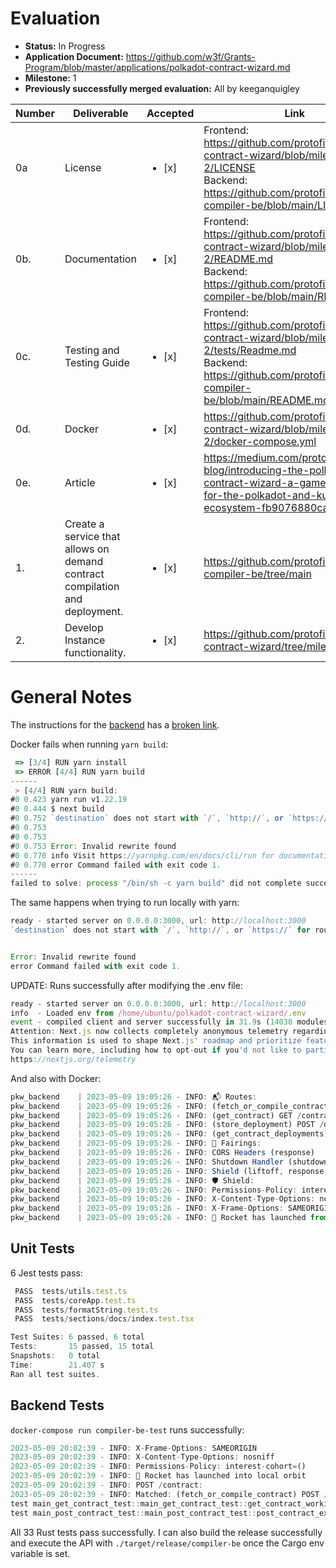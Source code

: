 # Evaluation

- **Status:** In Progress
- **Application Document:** https://github.com/w3f/Grants-Program/blob/master/applications/polkadot-contract-wizard.md
- **Milestone:** 1
- **Previously successfully merged evaluation:** All by keeganquigley

| Number | Deliverable | Accepted | Link | Notes |
| ------------- | ------------- | ------------- | ------------- | ------------- |
| 0a    | License | <ul><li>[x] </li></ul> | <div><div>Frontend: https://github.com/protofire/polkadot-contract-wizard/blob/milestone-2/LICENSE</div><div>Backend: https://github.com/protofire/ink-compiler-be/blob/main/LICENSE</div></div> |  |
| 0b.    | Documentation | <ul><li>[x] </li></ul> | <div><div>Frontend: https://github.com/protofire/polkadot-contract-wizard/blob/milestone-2/README.md</div><div> Backend: https://github.com/protofire/ink-compiler-be/blob/main/README.md</div></div>  |  |
| 0c.    | Testing and Testing Guide | <ul><li>[x] </li></ul> | <div><div>Frontend: https://github.com/protofire/polkadot-contract-wizard/blob/milestone-2/tests/Readme.md</div><div> Backend: https://github.com/protofire/ink-compiler-be/blob/main/README.md#testing</div></div>  |  |
| 0d.    | Docker | <ul><li>[x] </li></ul> | https://github.com/protofire/polkadot-contract-wizard/blob/milestone-2/docker-compose.yml |  |
| 0e. | Article | <ul><li>[x] </li></ul> | https://medium.com/protofire-blog/introducing-the-polkadot-contract-wizard-a-game-changer-for-the-polkadot-and-kusama-ecosystem-fb9076880ca7 |  |
| 1. | Create a service that allows on demand contract compilation and deployment. | <ul><li>[x] </li></ul> | https://github.com/protofire/ink-compiler-be/tree/main |  |
| 2. | Develop Instance functionality. | <ul><li>[x] </li></ul> | https://github.com/protofire/polkadot-contract-wizard/tree/milestone-2 |  |

# General Notes

The instructions for the [backend](https://github.com/protofire/polkadot-contract-wizard#backend) has a [broken link](https://github.com/protofire/polkadot-contract-wizard/blob/develop/ink-compiler-be/README.md).

Docker fails when running `yarn build`:
```js
 => [3/4] RUN yarn install                                                                                          119.1s
 => ERROR [4/4] RUN yarn build                                                                                        0.8s
------
 > [4/4] RUN yarn build:
#0 0.423 yarn run v1.22.19
#0 0.444 $ next build
#0 0.752 `destination` does not start with `/`, `http://`, or `https://` for route {"source":"/api/:path*","destination":"undefined/:path*"}
#0 0.753
#0 0.753
#0 0.753 Error: Invalid rewrite found
#0 0.770 info Visit https://yarnpkg.com/en/docs/cli/run for documentation about this command.
#0 0.770 error Command failed with exit code 1.
------
failed to solve: process "/bin/sh -c yarn build" did not complete successfully: exit code: 1
```
The same happens when trying to run locally with yarn:
```js
ready - started server on 0.0.0.0:3000, url: http://localhost:3000
`destination` does not start with `/`, `http://`, or `https://` for route {"source":"/api/:path*","destination":"undefined/:path*"}


Error: Invalid rewrite found
error Command failed with exit code 1.
```
UPDATE: Runs successfully after modifying the .env file:
```js
ready - started server on 0.0.0.0:3000, url: http://localhost:3000
info  - Loaded env from /home/ubuntu/polkadot-contract-wizard/.env
event - compiled client and server successfully in 31.9s (14038 modules)
Attention: Next.js now collects completely anonymous telemetry regarding usage.
This information is used to shape Next.js' roadmap and prioritize features.
You can learn more, including how to opt-out if you'd not like to participate in this anonymous program, by visiting the following URL:
https://nextjs.org/telemetry
```
And also with Docker:
```js
pkw_backend    | 2023-05-09 19:05:26 - INFO: 📬 Routes:
pkw_backend    | 2023-05-09 19:05:26 - INFO: (fetch_or_compile_contract) POST /contract
pkw_backend    | 2023-05-09 19:05:26 - INFO: (get_contract) GET /contract?<code_id>&<wasm>
pkw_backend    | 2023-05-09 19:05:26 - INFO: (store_deployment) POST /deployments
pkw_backend    | 2023-05-09 19:05:26 - INFO: (get_contract_deployments) GET /deployments?<user_address>&<network>
pkw_backend    | 2023-05-09 19:05:26 - INFO: 📡 Fairings:
pkw_backend    | 2023-05-09 19:05:26 - INFO: CORS Headers (response)
pkw_backend    | 2023-05-09 19:05:26 - INFO: Shutdown Handler (shutdown)
pkw_backend    | 2023-05-09 19:05:26 - INFO: Shield (liftoff, response, singleton)
pkw_backend    | 2023-05-09 19:05:26 - INFO: 🛡️ Shield:
pkw_backend    | 2023-05-09 19:05:26 - INFO: Permissions-Policy: interest-cohort=()
pkw_backend    | 2023-05-09 19:05:26 - INFO: X-Content-Type-Options: nosniff
pkw_backend    | 2023-05-09 19:05:26 - INFO: X-Frame-Options: SAMEORIGIN
pkw_backend    | 2023-05-09 19:05:26 - INFO: 🚀 Rocket has launched from http://0.0.0.0:8000
```
## Unit Tests

6 Jest tests pass:
```js
 PASS  tests/utils.test.ts
 PASS  tests/coreApp.test.ts
 PASS  tests/formatString.test.ts
 PASS  tests/sections/docs/index.test.tsx

Test Suites: 6 passed, 6 total
Tests:       15 passed, 15 total
Snapshots:   0 total
Time:        21.407 s
Ran all test suites.
```
## Backend Tests
`docker-compose run compiler-be-test` runs successfully:
```js
2023-05-09 20:02:39 - INFO: X-Frame-Options: SAMEORIGIN
2023-05-09 20:02:39 - INFO: X-Content-Type-Options: nosniff
2023-05-09 20:02:39 - INFO: Permissions-Policy: interest-cohort=()
2023-05-09 20:02:39 - INFO: 🚀 Rocket has launched into local orbit
2023-05-09 20:02:39 - INFO: POST /contract:
2023-05-09 20:02:39 - INFO: Matched: (fetch_or_compile_contract) POST /contract
test main_get_contract_test::main_get_contract_test::get_contract_working_as_expected has been running for over 60 seconds
test main_post_contract_test::main_post_contract_test::post_contract_expects_code_is_ok has been running for over 60 seconds
```
All 33 Rust tests pass successfully. I can also build the release successfully and execute the API with `./target/release/compiler-be` once the Cargo env variable is set.
